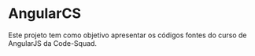 # AngularCS
Este projeto tem como objetivo apresentar os códigos fontes do curso de AngularJS da Code-Squad.
